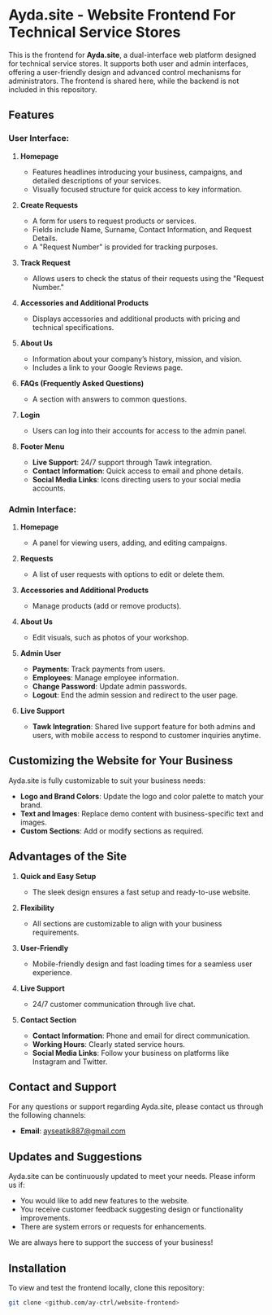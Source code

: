 # Ayda.site - Website Frontend For Technical Service Stores

This is the frontend for **Ayda.site**, a dual-interface web platform designed for technical service stores. It supports both user and admin interfaces, offering a user-friendly design and advanced control mechanisms for administrators. The frontend is shared here, while the backend is not included in this repository.

## Features

### User Interface:
1. **Homepage**  
   - Features headlines introducing your business, campaigns, and detailed descriptions of your services.
   - Visually focused structure for quick access to key information.

2. **Create Requests**  
   - A form for users to request products or services.
   - Fields include Name, Surname, Contact Information, and Request Details.
   - A "Request Number" is provided for tracking purposes.

3. **Track Request**  
   - Allows users to check the status of their requests using the "Request Number."

4. **Accessories and Additional Products**  
   - Displays accessories and additional products with pricing and technical specifications.

5. **About Us**  
   - Information about your company’s history, mission, and vision.
   - Includes a link to your Google Reviews page.

6. **FAQs (Frequently Asked Questions)**  
   - A section with answers to common questions.

7. **Login**  
   - Users can log into their accounts for access to the admin panel.

8. **Footer Menu**  
   - **Live Support**: 24/7 support through Tawk integration.
   - **Contact Information**: Quick access to email and phone details.
   - **Social Media Links**: Icons directing users to your social media accounts.

### Admin Interface:
1. **Homepage**  
   - A panel for viewing users, adding, and editing campaigns.

2. **Requests**  
   - A list of user requests with options to edit or delete them.

3. **Accessories and Additional Products**  
   - Manage products (add or remove products).

4. **About Us**  
   - Edit visuals, such as photos of your workshop.

5. **Admin User**  
   - **Payments**: Track payments from users.
   - **Employees**: Manage employee information.
   - **Change Password**: Update admin passwords.
   - **Logout**: End the admin session and redirect to the user page.

6. **Live Support**  
   - **Tawk Integration**: Shared live support feature for both admins and users, with mobile access to respond to customer inquiries anytime.

## Customizing the Website for Your Business

Ayda.site is fully customizable to suit your business needs:
- **Logo and Brand Colors**: Update the logo and color palette to match your brand.
- **Text and Images**: Replace demo content with business-specific text and images.
- **Custom Sections**: Add or modify sections as required.

## Advantages of the Site

1. **Quick and Easy Setup**  
   - The sleek design ensures a fast setup and ready-to-use website.

2. **Flexibility**  
   - All sections are customizable to align with your business requirements.

3. **User-Friendly**  
   - Mobile-friendly design and fast loading times for a seamless user experience.

4. **Live Support**  
   - 24/7 customer communication through live chat.

5. **Contact Section**  
   - **Contact Information**: Phone and email for direct communication.
   - **Working Hours**: Clearly stated service hours.
   - **Social Media Links**: Follow your business on platforms like Instagram and Twitter.

## Contact and Support

For any questions or support regarding Ayda.site, please contact us through the following channels:

- **Email**: ayseatik887@gmail.com

## Updates and Suggestions

Ayda.site can be continuously updated to meet your needs. Please inform us if:
- You would like to add new features to the website.
- You receive customer feedback suggesting design or functionality improvements.
- There are system errors or requests for enhancements.

We are always here to support the success of your business!

## Installation

To view and test the frontend locally, clone this repository:

```bash
git clone <github.com/ay-ctrl/website-frontend>


